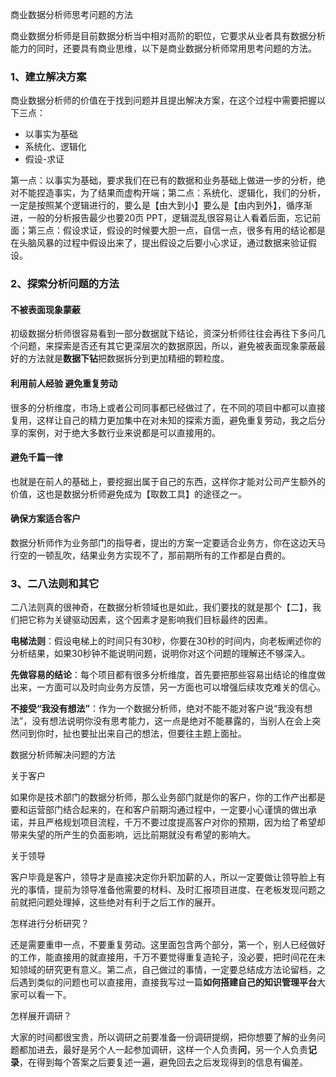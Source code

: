 商业数据分析师思考问题的方法

商业数据分析师是目前数据分析当中相对高阶的职位，它要求从业者具有数据分析能力的同时，还要具有商业思维，以下是商业数据分析师常用思考问题的方法。

### 1、建立解决方案

商业数据分析师的价值在于找到问题并且提出解决方案，在这个过程中需要把握以下三点：

- 以事实为基础
- 系统化、逻辑化
- 假设-求证

第一点：以事实为基础，要求我们在已有的数据和业务基础上做进一步的分析，绝对不能捏造事实，为了结果而虚构开端；第二点：系统化、逻辑化，我们的分析，一定是按照某个逻辑进行的，要么是【由大到小】要么是【由内到外】，循序渐进，一般的分析报告最少也要20页 PPT，逻辑混乱很容易让人看着后面，忘记前面；第三点：假设求证，假设的时候要大胆一点，自信一点，很多有用的结论都是在头脑风暴的过程中假设出来了，提出假设之后要小心求证，通过数据来验证假设。

### 2、探索分析问题的方法

#### 不被表面现象蒙蔽

初级数据分析师很容易看到一部分数据就下结论，资深分析师往往会再往下多问几个问题，来探索是否还有其它更深层次的数据原因，所以，避免被表面现象蒙蔽最好的方法就是**数据下钻**把数据拆分到更加精细的颗粒度。

#### 利用前人经验 避免重复劳动

很多的分析维度，市场上或者公司同事都已经做过了，在不同的项目中都可以直接复用，这样让自己的精力更加集中在对未知的探索方面，避免重复劳动，我之后分享的案例，对于绝大多数行业来说都是可以直接用的。

#### 避免千篇一律

也就是在前人的基础上，要挖掘出属于自己的东西，这样你才能对公司产生额外的价值，这也是数据分析师避免成为【取数工具】的途径之一。

#### 确保方案适合客户

数据分析师作为业务部门的指导者，提出的方案一定要适合业务方，你在这边天马行空的一顿乱吹，结果业务方实现不了，那前期所有的工作都是白费的。

### 3、二八法则和其它

二八法则真的很神奇，在数据分析领域也是如此，我们要找的就是那个【二】，我们把它称为关键驱动因素，这个因素才是影响我们目标最终的因素。

**电梯法则**：假设电梯上的时间只有30秒，你要在30秒的时间内，向老板阐述你的分析结果，如果30秒钟不能说明问题，说明你对这个问题的理解还不够深入。

**先做容易的结论**：每个项目都有很多分析维度，首先要把那些容易出结论的维度做出来，一方面可以及时向业务方反馈，另一方面也可以增强后续攻克难关的信心。

**不接受“我没有想法”**：作为一个数据分析师，绝对不能不能对客户说“我没有想法”，没有想法说明你没有思考能力，这一点是绝对不能暴露的，当别人在会上突然问到你时，扯也要扯出来自己的想法，但要往主题上面扯。



数据分析师解决问题的方法

关于客户

如果你是技术部门的数据分析师，那么业务部门就是你的客户，你的工作产出都是要和运营部门结合起来的，在和客户前期沟通过程中，一定要小心谨慎的做出承诺，并且严格规划项目流程，千万不要过度提高客户对你的预期，因为给了希望却带来失望的所产生的负面影响，远比前期就没有希望的影响大。

关于领导

客户毕竟是客户，领导才是直接决定你升职加薪的人，所以一定要做让领导脸上有光的事情，提前为领导准备他需要的材料、及时汇报项目进度、在老板发现问题之前就把问题处理掉，这些绝对有利于之后工作的展开。

怎样进行分析研究？

还是需要重申一点，不要重复劳动。这里面包含两个部分，第一个，别人已经做好的工作，能直接用的就直接用，千万不要觉得重复造轮子，没必要，把时间花在未知领域的研究更有意义。第二点，自己做过的事情，一定要总结成方法论留档，之后遇到类似的问题也可以直接用，直接我写过一篇**如何搭建自己的知识管理平台**大家可以看一下。

怎样展开调研？

大家的时间都很宝贵，所以调研之前要准备一份调研提纲，把你想要了解的业务问题都加进去，最好是另个人一起参加调研，这样一个人负责**问**，另一个人负责**记录**，在得到每个答案之后要复述一遍，避免回去之后发现得到的信息有偏差。

